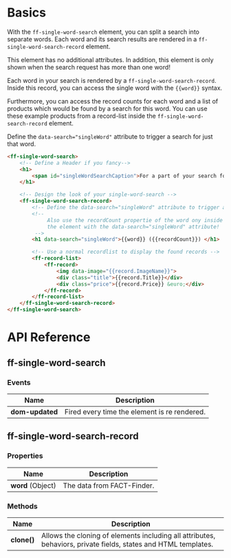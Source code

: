 # Basics
With the `ff-single-word-search` element, you can split a search into separate words. Each word and its search results are rendered in a `ff-single-word-search-record` element.

This element has no additional attributes. In addition, this element is only shown when the search request has more than one word!

Each word in your search is rendered by a `ff-single-word-search-record`. Inside this record, you can access the single word with the `{{word}}` syntax.

Furthermore, you can access the record counts for each word and a list of products which would be found by a search for this word. You can use these example products from a record-list inside the `ff-single-word-search-record` element.

Define the `data-search="singleWord"` attribute to trigger a search for just that word.

```html
<ff-single-word-search>
    <!-- Define a Header if you fancy-->
    <h1>
        <span id="singleWordSearchCaption">For a part of your search following products could be found:</span>
    </h1>

    <!-- Design the look of your single-word-search -->
    <ff-single-word-search-record>
        <!-- Define the data-search="singleWord" attribute to trigger a search for just that word -->
        <!--
             Also use the recordCount propertie of the word ony inside
             the element with the data-search="singleWord" attribute!
         -->
        <h1 data-search="singleWord">{{word}} ({{recordCount}}) </h1>

        <!-- Use a normal recordlist to display the found records -->
        <ff-record-list>
            <ff-record>
                <img data-image="{{record.ImageName}}">
                <div class="title">{{record.Title}}</div>
                <div class="price">{{record.Price}} &euro;</div>
            </ff-record>
        </ff-record-list>
    </ff-single-word-search-record>
</ff-single-word-search>
```

# API Reference
## ff-single-word-search

### Events
| Name | Description |
| ---- | ----------- |
|**dom-updated**| Fired every time the element is re rendered. |

## ff-single-word-search-record
### Properties
| Name | Description |
| ---- | ----------- |
| **word**&nbsp;(Object) | The data from FACT-Finder. | 

### Methods
| Name | Description |
| ---- | ----------- |
|**clone()**| Allows the cloning of elements including all attributes, behaviors, private fields, states and HTML templates. |